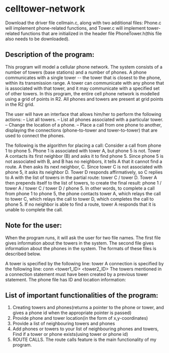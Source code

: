# celltower-network

Download the driver file cellmain.c, along with two additional files: Phone.c will implement phone-related functions, and Tower.c will implement tower-related functions that are initialized in the header file PhoneTower.h(this file also needs to be downloaded).

## Description of the program:

This program will model a cellular phone network. The system consists of a number of towers (base stations) and a number of phones. A phone communicates with a single tower -- the tower that is closest to the phone, within its transmission range. A tower can communicate with any phone that is associated
with that tower, and it may communicate with a specified set of other towers. In this program, the entire cell phone network is modelled using a grid of points in R2. All phones and towers are present at grid points in the R2 grid.

The user will have an interface that allows him/her to perform the following actions:
– List all towers.
– List all phones associated with a particular tower.
– Change the location of a phone.
– Place a call from one phone to another, displaying the connections (phone-to-tower and tower-to-tower) that are used to connect the phones.

The following is the algorithm for placing a call:
Consider a call from phone 1 to phone 5. Phone 1 is associated with tower A, but phone 5 is not. Tower
A contacts its first neighbor (B) and asks it to find phone 5. Since phone 5 is not associated with B, and
B has no neighbors, it tells A that it cannot find a route. A then asks its next neighbor, C. Since tower C is not associated with phone 5, it asks its neighbor D. Tower D responds affirmatively, so C replies to A with the list of towers in the partial route: tower C / tower D. Tower A then prepends itself to the list of towers, to create the final result: phone 1 / tower A / tower C / tower D / phone 5. In other words, to complete a call from phone 1 to phone 5, the phone contacts tower A, which relays the call to tower C, which relays the call to tower D, which completes the call to phone 5. If no neighbor is able to find a route, tower A responds that it is unable to complete the call.

## **Note for the user**:
When the program runs, it will ask the user for two file names. The first file gives information about the towers in the system. The second file gives information about the phones in the system. The formats of these files is described below.

A tower is specified by the following line:
tower <ID> <location-x> <location-y>
A connection is specified by the following line:
conn <tower1_ID> <tower2_ID>
The towers mentioned in a connection statement must have been created by a previous tower statement.
The phone file has ID and location information:
<ID> <location-x> <location-y>

## List of important functionalities of the program:
1. Creating towers and phones(returns a pointer to the phone or tower, and gives a phone id when the appropriate pointer is passed)
2. Provide phone and tower location(in the form of x,y-coordinates)
3. Provide a list of neighbouring towers and phones
4. Add phones or towers to your list of neighbouring phones and towers, Find if a tower or phone exists(using tower or phone id)
5. ROUTE CALLS. The route calls feature is the main functionality of my program.
